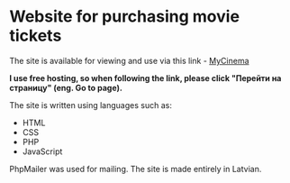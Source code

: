 # Website for purchasing movie tickets
The site is available for viewing and use via this link - [MyCinema](http://mycinemaaa.zzz.com.ua/)

**I use free hosting, so when following the link, please click "Перейти на страницу" (eng. Go to page).**

The site is written using languages such as:
- HTML
- CSS
- PHP
- JavaScript

PhpMailer was used for mailing.
The site is made entirely in Latvian.
